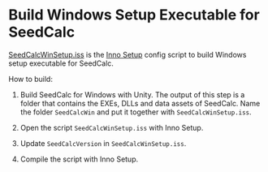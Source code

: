 # Build Windows Setup Executable for SeedCalc

[SeedCalcWinSetup.iss](./SeedCalcWinSetup.iss) is the [Inno
Setup](https://jrsoftware.org/isinfo.php) config script to build Windows setup
executable for SeedCalc.

How to build:

1. Build SeedCalc for Windows with Unity. The output of this step is a folder
   that contains the EXEs, DLLs and data assets of SeedCalc. Name the folder
   `SeedCalcWin` and put it together with `SeedCalcWinSetup.iss`.

2. Open the script `SeedCalcWinSetup.iss` with Inno Setup.

3. Update `SeedCalcVersion` in `SeedCalcWinSetup.iss`.

4. Compile the script with Inno Setup.
